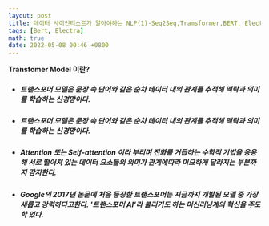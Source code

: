 ```yaml
---
layout: post
title: 데이터 사이언티스트가 알아야하는 NLP(1)-Seq2Seq,Tramsformer,BERT, Electra등
tags: [Bert, Electra]
math: true
date: 2022-05-08 00:46 +0800
---
```


**Transfomer Model 이란?**

- ##### 트랜스포머 모델은 문장 속 단어와 같은 순차 데이터 내의 관계를 추적해 맥락과 의미를 학습하는 신경망이다.


- ##### 트랜스포머 모델은 문장 속 단어와 같은 순차 데이터 내의 관계를 추적해 맥락과 의미를 학습하는 신경망이다.

- ##### Attention 또는 Self-attention 이라 부리며 진화를 거듭하는 수학적 기법을 응용해 서로 떨어져 있는 데이터 요소들의 의미가 관계에따라 미묘하게 달라지는 부분까지 감지한다.

- ##### Google의 2017년 논문에 처음 등장한 트랜스포머는 지금까지 개발된 모델 중 가장 새롭고 강력하다고한다. '트랜스포머 AI'라 불리기도 하는 머신러닝계의 혁신을 주도학 있다.